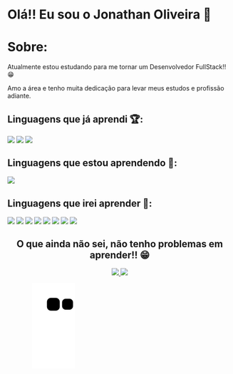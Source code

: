 # Olá!! Eu sou o Jonathan Oliveira 👋

# Sobre:

Atualmente estou estudando para me tornar um Desenvolvedor FullStack!! 😁

Amo a área e tenho muita dedicação para levar meus estudos e profissão adiante.

## Linguagens que já aprendi 🏆:

<img src="https://img.shields.io/badge/HTML5-E34F26?style=for-the-badge&logo=html5&logoColor=white"/> <img src="https://img.shields.io/badge/CSS3-1572B6?style=for-the-badge&logo=css3&logoColor=white"/> <img src="https://img.shields.io/badge/Bootstrap-563D7C?style=for-the-badge&logo=bootstrap&logoColor=white"/>

## Linguagens que estou aprendendo 🥇:

<img src ="https://img.shields.io/badge/JavaScript-323330?style=for-the-badge&logo=javascript&logoColor=F7DF1E"/>

## Linguagens que irei aprender 🥈:
<img src="https://img.shields.io/badge/TypeScript-007ACC?style=for-the-badge&logo=typescript&logoColor=white"/> <img src="https://img.shields.io/badge/PHP-777BB4?style=for-the-badge&logo=php&logoColor=white"/> <img src="https://img.shields.io/badge/MySQL-005C84?style=for-the-badge&logo=mysql&logoColor=white"/> <img src="https://img.shields.io/badge/Apache-D22128?style=for-the-badge&logo=Apache&logoColor=white"/> <img src="https://img.shields.io/badge/jQuery-0769AD?style=for-the-badge&logo=jquery&logoColor=white"/> <img src="https://img.shields.io/badge/Sass-CC6699?style=for-the-badge&logo=sass&logoColor=white"/> <img src="https://img.shields.io/badge/Ionic-3880FF?style=for-the-badge&logo=ionic&logoColor=white"/> <img src="https://img.shields.io/badge/Wordpress-21759B?style=for-the-badge&logo=wordpress&logoColor=white"/>

<div align="center">
  <h2>O que ainda não sei, não tenho problemas em aprender!! 😁</h2>
</div>

<div align="center">
  <a href="https://github.com/Jonathan061"> 
    <img height="150em" src="https://github-readme-stats.vercel.app/api?username=Jonathan061&count_private=true&include_all_commits=true&show_icons=true&theme=dracula&hide_border=false&show_owner=true"/>
    <img height="150em" src="https://github-readme-stats.vercel.app/api/top-langs/?username=Jonathan061&theme=dracula&hide_border=false&&layout=compact"/>
  </a>
</div>

&nbsp;&nbsp;&nbsp;&nbsp;&nbsp;&nbsp;&nbsp;&nbsp;&nbsp;&nbsp;&nbsp;&nbsp;&nbsp; ![Snake animation](https://github.com/Jonathan061/jonathan061/blob/output/github-contribution-grid-snake.svg)
